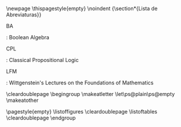 <!-- Lists -->
<!--
Item opcional. A lista deve ser elaborada de acordo com a ordem apresentada no texto, com cada item designado por seu título específico, acompanhado do respectivo número de página, salvo para os casos de listas de abreviaturas, siglas e símbolos.
-->
\newpage
\thispagestyle{empty}
\noindent
{\section*{Lista de Abreviaturas}}


BA

:   Boolean Algebra

CPL

:   Classical Propositional Logic

LFM

:   Wittgenstein's Lectures on the Foundations of Mathematics


<!--
The latex-heavy block below is a hack to prevent page numbering to commands
\listoffigures and \listoftables
-->
\cleardoublepage
\begingroup
\makeatletter
\let\ps@plain\ps@empty
\makeatother

\pagestyle{empty}
\listoffigures
\cleardoublepage
\listoftables
\cleardoublepage
\endgroup
<!--
\noindent
Table 5.1  This is an example table . . .               \hfill{pp}  
Table x.x  Short title of the figure . . .              \hfill{pp}  
-->


